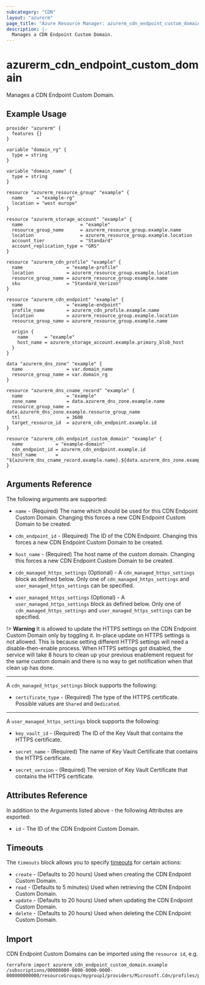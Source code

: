 ```yaml
---
subcategory: "CDN"
layout: "azurerm"
page_title: "Azure Resource Manager: azurerm_cdn_endpoint_custom_domain"
description: |-
  Manages a CDN Endpoint Custom Domain.
---
```


# azurerm_cdn_endpoint_custom_domain

Manages a CDN Endpoint Custom Domain.

## Example Usage

```hcl
provider "azurerm" {
  features {}
}

variable "domain_rg" {
  type = string
}

variable "domain_name" {
  type = string
}

resource "azurerm_resource_group" "example" {
  name     = "example-rg"
  location = "west europe"
}

resource "azurerm_storage_account" "example" {
  name                     = "example"
  resource_group_name      = azurerm_resource_group.example.name
  location                 = azurerm_resource_group.example.location
  account_tier             = "Standard"
  account_replication_type = "GRS"
}

resource "azurerm_cdn_profile" "example" {
  name                = "example-profile"
  location            = azurerm_resource_group.example.location
  resource_group_name = azurerm_resource_group.example.name
  sku                 = "Standard_Verizon"
}

resource "azurerm_cdn_endpoint" "example" {
  name                = "example-endpoint"
  profile_name        = azurerm_cdn_profile.example.name
  location            = azurerm_resource_group.example.location
  resource_group_name = azurerm_resource_group.example.name

  origin {
    name      = "example"
    host_name = azurerm_storage_account.example.primary_blob_host
  }
}

data "azurerm_dns_zone" "example" {
  name                = var.domain_name
  resource_group_name = var.domain_rg
}

resource "azurerm_dns_cname_record" "example" {
  name                = "example"
  zone_name           = data.azurerm_dns_zone.example.name
  resource_group_name = data.azurerm_dns_zone.example.resource_group_name
  ttl                 = 3600
  target_resource_id  = azurerm_cdn_endpoint.example.id
}

resource "azurerm_cdn_endpoint_custom_domain" "example" {
  name            = "example-domain"
  cdn_endpoint_id = azurerm_cdn_endpoint.example.id
  host_name       = "${azurerm_dns_cname_record.example.name}.${data.azurerm_dns_zone.example.name}"
}
```

## Arguments Reference

The following arguments are supported:

* `name` - (Required) The name which should be used for this CDN Endpoint Custom Domain. Changing this forces a new CDN
  Endpoint Custom Domain to be created.

* `cdn_endpoint_id` - (Required) The ID of the CDN Endpoint. Changing this forces a new CDN Endpoint Custom Domain to be
  created.

* `host_name` - (Required) The host name of the custom domain. Changing this forces a new CDN Endpoint Custom Domain to
  be created.

* `cdn_managed_https_settings` (Optional) - A `cdn_managed_https_settings` block as defined below. Only one
  of `cdn_managed_https_settings` and `user_managed_https_settings` can be specified.

* `user_managed_https_settings` (Optional) - A `user_managed_https_settings` block as defined below. Only one
  of `cdn_managed_https_settings` and `user_managed_https_settings` can be specified.

!> **Warning** It is allowed to update the HTTPS settings on the CDN Endpoint Custom Domain only by toggling it.
In-place update on HTTPS settings is not allowed. This is because setting different HTTPS settings will need a
disable-then-enable process. When HTTPS settings got disabled, the service will take 8 hours to clean up your previous
enablement request for the same custom domain and there is no way to get notification when that clean up has done.

---

A `cdn_managed_https_settings` block supports the following:

* `certificate_type` - (Required) The type of the HTTPS certificate. Possible values are `Shared` and `Dedicated`.

---

A `user_managed_https_settings` block supports the following:

* `key_vault_id` - (Required) The ID of the Key Vault that contains the HTTPS certificate.

* `secret_name` - (Required) The name of Key Vault Certificate that contains the HTTPS certificate.

* `secret_version` - (Required) The version of Key Vault Certificate that contains the HTTPS certificate.

## Attributes Reference

In addition to the Arguments listed above - the following Attributes are exported:

* `id` - The ID of the CDN Endpoint Custom Domain.

## Timeouts

The `timeouts` block allows you to
specify [timeouts](https://www.terraform.io/docs/configuration/resources.html#timeouts) for certain actions:

* `create` - (Defaults to 20 hours) Used when creating the CDN Endpoint Custom Domain.
* `read` - (Defaults to 5 minutes) Used when retrieving the CDN Endpoint Custom Domain.
* `update` - (Defaults to 20 hours) Used when updating the CDN Endpoint Custom Domain.
* `delete` - (Defaults to 20 hours) Used when deleting the CDN Endpoint Custom Domain.

## Import

CDN Endpoint Custom Domains can be imported using the `resource id`, e.g.

```shell
terraform import azurerm_cdn_endpoint_custom_domain.example /subscriptions/00000000-0000-0000-0000-000000000000/resourceGroups/mygroup1/providers/Microsoft.Cdn/profiles/profile1/endpoints/endpoint1/customdomains/domain1
```
